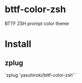 # bttf-color-zsh

BTTF ZSH prompt color theme

# Install

## zplug

`zplug 'yasuhiroki/bttf-color-zsh'``

